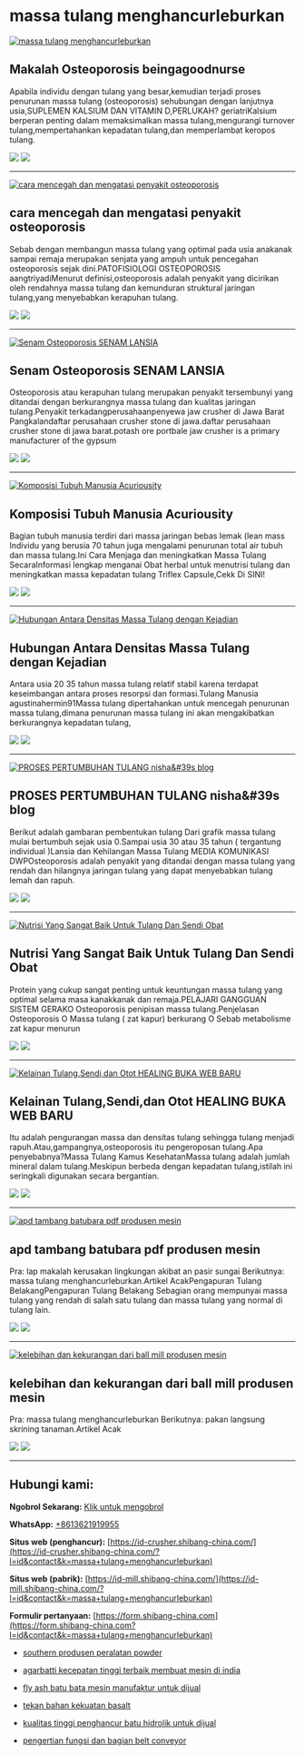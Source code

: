 # massa tulang menghancurleburkan

<a href="https://swt.shibang-china.com/?l=id&img&k=massa+tulang+menghancurleburkan" target="_blank">![massa tulang menghancurleburkan](http://static.shibang-china.com/all-800x300/940.jpg)</a>

## Makalah Osteoporosis beingagoodnurse
Apabila individu dengan tulang yang besar,kemudian terjadi proses penurunan massa tulang (osteoporosis) sehubungan dengan lanjutnya usia,SUPLEMEN KALSIUM DAN VITAMIN D,PERLUKAH? geriatriKalsium berperan penting dalam memaksimalkan massa tulang,mengurangi turnover tulang,mempertahankan kepadatan tulang,dan memperlambat keropos tulang.


<a href="https://whatsapp.shibangsoft.com/WhatsApp.php" target="_blank" title="WhatsApp">![](http://static.shibang-china.com/icon/whatsapp.png)</a> <a href="https://swt.shibang-china.com/?l=id&icon&k=massa+tulang+menghancurleburkan" target="_blank">![](http://static.shibang-china.com/icon/chat-id.png)</a>

---

<a href="https://swt.shibang-china.com/?l=id&img&k=massa+tulang+menghancurleburkan" target="_blank">![cara mencegah dan mengatasi penyakit osteoporosis](http://static.shibang-china.com/all-800x300/964.jpg)</a>

## cara mencegah dan mengatasi penyakit osteoporosis
Sebab dengan membangun massa tulang yang optimal pada usia anakanak sampai remaja merupakan senjata yang ampuh untuk pencegahan osteoporosis sejak dini.PATOFISIOLOGI OSTEOPOROSIS aangtriyadiMenurut definisi,osteoporosis adalah penyakit yang dicirikan oleh rendahnya massa tulang dan kemunduran struktural jaringan tulang,yang menyebabkan kerapuhan tulang.


<a href="https://whatsapp.shibangsoft.com/WhatsApp.php" target="_blank" title="WhatsApp">![](http://static.shibang-china.com/icon/whatsapp.png)</a> <a href="https://swt.shibang-china.com/?l=id&icon&k=massa+tulang+menghancurleburkan" target="_blank">![](http://static.shibang-china.com/icon/chat-id.png)</a>

---

<a href="https://swt.shibang-china.com/?l=id&img&k=massa+tulang+menghancurleburkan" target="_blank">![Senam Osteoporosis SENAM LANSIA](http://static.shibang-china.com/all-800x300/218.jpg)</a>

## Senam Osteoporosis SENAM LANSIA
Osteoporosis atau kerapuhan tulang merupakan penyakit tersembunyi yang ditandai dengan berkurangnya massa tulang dan kualitas jaringan tulang.Penyakit terkadangperusahaanpenyewa jaw crusher di Jawa Barat Pangkalandaftar perusahaan crusher stone di jawa.daftar perusahaan crusher stone di jawa barat.potash ore portbale jaw crusher is a primary manufacturer of the gypsum


<a href="https://whatsapp.shibangsoft.com/WhatsApp.php" target="_blank" title="WhatsApp">![](http://static.shibang-china.com/icon/whatsapp.png)</a> <a href="https://swt.shibang-china.com/?l=id&icon&k=massa+tulang+menghancurleburkan" target="_blank">![](http://static.shibang-china.com/icon/chat-id.png)</a>

---

<a href="https://swt.shibang-china.com/?l=id&img&k=massa+tulang+menghancurleburkan" target="_blank">![Komposisi Tubuh Manusia Acuriousity](http://static.shibang-china.com/all-800x300/164.jpg)</a>

## Komposisi Tubuh Manusia Acuriousity
Bagian tubuh manusia terdiri dari massa jaringan bebas lemak (lean mass Individu yang berusia 70 tahun juga mengalami penurunan total air tubuh dan massa tulang.Ini Cara Menjaga dan meningkatkan Massa Tulang SecaraInformasi lengkap menganai Obat herbal untuk menutrisi tulang dan meningkatkan massa kepadatan tulang Triflex Capsule,Cekk Di SINI!


<a href="https://whatsapp.shibangsoft.com/WhatsApp.php" target="_blank" title="WhatsApp">![](http://static.shibang-china.com/icon/whatsapp.png)</a> <a href="https://swt.shibang-china.com/?l=id&icon&k=massa+tulang+menghancurleburkan" target="_blank">![](http://static.shibang-china.com/icon/chat-id.png)</a>

---

<a href="https://swt.shibang-china.com/?l=id&img&k=massa+tulang+menghancurleburkan" target="_blank">![Hubungan Antara Densitas Massa Tulang dengan Kejadian](http://static.shibang-china.com/all-800x300/645.jpg)</a>

## Hubungan Antara Densitas Massa Tulang dengan Kejadian
Antara usia 20 35 tahun massa tulang relatif stabil karena terdapat keseimbangan antara proses resorpsi dan formasi.Tulang Manusia agustinahermin91Massa tulang dipertahankan untuk mencegah penurunan massa tulang,dimana penurunan massa tulang ini akan mengakibatkan berkurangnya kepadatan tulang,


<a href="https://whatsapp.shibangsoft.com/WhatsApp.php" target="_blank" title="WhatsApp">![](http://static.shibang-china.com/icon/whatsapp.png)</a> <a href="https://swt.shibang-china.com/?l=id&icon&k=massa+tulang+menghancurleburkan" target="_blank">![](http://static.shibang-china.com/icon/chat-id.png)</a>

---

<a href="https://swt.shibang-china.com/?l=id&img&k=massa+tulang+menghancurleburkan" target="_blank">![PROSES PERTUMBUHAN TULANG nisha&#39s blog](http://static.shibang-china.com/all-800x300/1407.jpg)</a>

## PROSES PERTUMBUHAN TULANG nisha&#39s blog
Berikut adalah gambaran pembentukan tulang Dari grafik massa tulang mulai bertumbuh sejak usia 0.Sampai usia 30 atau 35 tahun ( tergantung individual )Lansia dan Kehilangan Massa Tulang MEDIA KOMUNIKASI DWPOsteoporosis adalah penyakit yang ditandai dengan massa tulang yang rendah dan hilangnya jaringan tulang yang dapat menyebabkan tulang lemah dan rapuh.


<a href="https://whatsapp.shibangsoft.com/WhatsApp.php" target="_blank" title="WhatsApp">![](http://static.shibang-china.com/icon/whatsapp.png)</a> <a href="https://swt.shibang-china.com/?l=id&icon&k=massa+tulang+menghancurleburkan" target="_blank">![](http://static.shibang-china.com/icon/chat-id.png)</a>

---

<a href="https://swt.shibang-china.com/?l=id&img&k=massa+tulang+menghancurleburkan" target="_blank">![Nutrisi Yang Sangat Baik Untuk Tulang Dan Sendi Obat](http://static.shibang-china.com/all-800x300/1201.jpg)</a>

## Nutrisi Yang Sangat Baik Untuk Tulang Dan Sendi Obat
Protein yang cukup sangat penting untuk keuntungan massa tulang yang optimal selama masa kanakkanak dan remaja.PELAJARI GANGGUAN SISTEM GERAKO Osteoporosis penipisan massa tulang.Penjelasan Osteoporosis O Massa tulang ( zat kapur) berkurang O Sebab metabolisme zat kapur menurun


<a href="https://whatsapp.shibangsoft.com/WhatsApp.php" target="_blank" title="WhatsApp">![](http://static.shibang-china.com/icon/whatsapp.png)</a> <a href="https://swt.shibang-china.com/?l=id&icon&k=massa+tulang+menghancurleburkan" target="_blank">![](http://static.shibang-china.com/icon/chat-id.png)</a>

---

<a href="https://swt.shibang-china.com/?l=id&img&k=massa+tulang+menghancurleburkan" target="_blank">![Kelainan Tulang,Sendi,dan Otot HEALING BUKA WEB BARU](http://static.shibang-china.com/all-800x300/226.jpg)</a>

## Kelainan Tulang,Sendi,dan Otot HEALING BUKA WEB BARU
Itu adalah pengurangan massa dan densitas tulang sehingga tulang menjadi rapuh.Atau,gampangnya,osteoporosis itu pengeroposan tulang.Apa penyebabnya?Massa Tulang Kamus KesehatanMassa tulang adalah jumlah mineral dalam tulang.Meskipun berbeda dengan kepadatan tulang,istilah ini seringkali digunakan secara bergantian.


<a href="https://whatsapp.shibangsoft.com/WhatsApp.php" target="_blank" title="WhatsApp">![](http://static.shibang-china.com/icon/whatsapp.png)</a> <a href="https://swt.shibang-china.com/?l=id&icon&k=massa+tulang+menghancurleburkan" target="_blank">![](http://static.shibang-china.com/icon/chat-id.png)</a>

---

<a href="https://swt.shibang-china.com/?l=id&img&k=massa+tulang+menghancurleburkan" target="_blank">![apd tambang batubara pdf produsen mesin](http://static.shibang-china.com/all-800x300/1333.jpg)</a>

## apd tambang batubara pdf produsen mesin
Pra: lap makalah kerusakan lingkungan akibat an pasir sungai Berikutnya: massa tulang menghancurleburkan.Artikel AcakPengapuran Tulang BelakangPengapuran Tulang Belakang Sebagian orang mempunyai massa tulang yang rendah di salah satu tulang dan massa tulang yang normal di tulang lain.


<a href="https://whatsapp.shibangsoft.com/WhatsApp.php" target="_blank" title="WhatsApp">![](http://static.shibang-china.com/icon/whatsapp.png)</a> <a href="https://swt.shibang-china.com/?l=id&icon&k=massa+tulang+menghancurleburkan" target="_blank">![](http://static.shibang-china.com/icon/chat-id.png)</a>

---

<a href="https://swt.shibang-china.com/?l=id&img&k=massa+tulang+menghancurleburkan" target="_blank">![kelebihan dan kekurangan dari ball mill produsen mesin](http://static.shibang-china.com/all-800x300/1474.jpg)</a>

## kelebihan dan kekurangan dari ball mill produsen mesin
Pra: massa tulang menghancurleburkan Berikutnya: pakan langsung skrining tanaman.Artikel Acak

<a href="https://whatsapp.shibangsoft.com/WhatsApp.php" target="_blank" title="WhatsApp">![](http://static.shibang-china.com/icon/whatsapp.png)</a> <a href="https://swt.shibang-china.com/?l=id&icon&k=massa+tulang+menghancurleburkan" target="_blank">![](http://static.shibang-china.com/icon/chat-id.png)</a>

---
## Hubungi kami:

**Ngobrol Sekarang:** [Klik untuk mengobrol](https://swt.shibang-china.com?l=id&contact&k=massa+tulang+menghancurleburkan)

**WhatsApp:**  [+8613621919955](https://whatsapp.shibangsoft.com/WhatsApp.php)

**Situs web (penghancur):** [https://id-crusher.shibang-china.com/](https://id-crusher.shibang-china.com/?l=id&contact&k=massa+tulang+menghancurleburkan)

**Situs web (pabrik):** [https://id-mill.shibang-china.com/](https://id-mill.shibang-china.com/?l=id&contact&k=massa+tulang+menghancurleburkan)

**Formulir pertanyaan:** [https://form.shibang-china.com](https://form.shibang-china.com?l=id&contact&k=massa+tulang+menghancurleburkan)

* [southern produsen peralatan powder](../32/southern%20produsen%20peralatan%20powder.md)

* [agarbatti kecepatan tinggi terbaik membuat mesin di india](../36/agarbatti%20kecepatan%20tinggi%20terbaik%20membuat%20mesin%20di%20india.md)

* [fly ash batu bata mesin manufaktur untuk dijual](../35/fly%20ash%20batu%20bata%20mesin%20manufaktur%20untuk%20dijual.md)

* [tekan bahan kekuatan basalt](../32/tekan%20bahan%20kekuatan%20basalt.md)

* [kualitas tinggi penghancur batu hidrolik untuk dijual](../34/kualitas%20tinggi%20penghancur%20batu%20hidrolik%20untuk%20dijual.md)

* [pengertian fungsi dan bagian belt conveyor](../40/pengertian%20fungsi%20dan%20bagian%20belt%20conveyor.md)